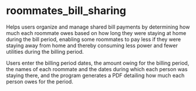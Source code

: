 # roommates_bill_sharing
Helps users organize and manage shared bill payments by determining how much 
each roommate owes based on how long they were staying at home during the bill
period, enabling some roommates to pay less if they were staying away from home
and thereby consuming less power and fewer utilities during the billing period.


Users enter the billing period dates, the amount owing for the billing period,
the names of each roommate and the dates during which each person was staying 
there, and the program generates a PDF detailing how much each person owes for 
the period.
